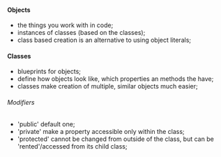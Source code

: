 #### Objects 
* the things you work with in code;
* instances of classes (based on the classes);
* class based creation is an alternative to using object literals;

#### Classes
* blueprints for objects; 
* define how objects look like, which properties an methods the have;
* classes make creation of multiple, similar objects much easier;

###### Modifiers
* 'public' default one;
* 'private' make a property accessible only within the class;
* 'protected' cannot be changed from outside of the class, but can be 'rented'/accessed from its child class;